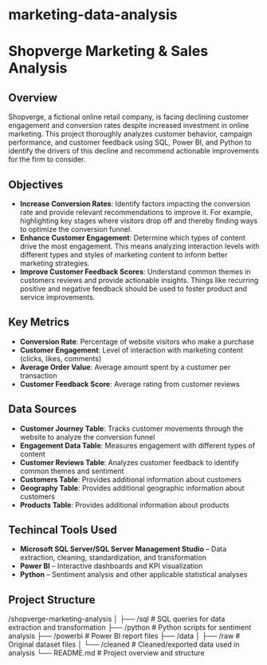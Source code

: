 # marketing-data-analysis

# Shopverge Marketing & Sales Analysis

## Overview

Shopverge, a fictional online retail company, is facing declining customer engagement and conversion rates despite increased investment in online marketing. This project thoroughly analyzes customer behavior, campaign performance, and customer feedback using SQL, Power BI, and Python to identify the drivers of this decline and recommend actionable improvements for the firm to consider.

## Objectives

- **Increase Conversion Rates**: Identify factors impacting the conversion rate and provide relevant recommendations to improve it. For example, highlighting key stages where visitors drop off and thereby finding ways to optimize the conversion funnel.
- **Enhance Customer Engagement**: Determine which types of content drive the most engagement. This means analyzing interaction levels with different types and styles of marketing content to inform better marketing strategies. 
- **Improve Customer Feedback Scores**: Understand common themes in customers reviews and provide actionable insights. Things like recurring positive and negative feedback should be used to foster product and service improvements.

## Key Metrics

- **Conversion Rate**: Percentage of website visitors who make a purchase
- **Customer Engagement**: Level of interaction with marketing content (clicks, likes, comments)
- **Average Order Value**: Average amount spent by a customer per transaction
- **Customer Feedback Score**: Average rating from customer reviews

## Data Sources

- **Customer Journey Table**: Tracks customer movements through the website to analyze the conversion funnel
- **Engagement Data Table**: Measures engagement with different types of content
- **Customer Reviews Table**: Analyzes customer feedback to identify common themes and sentiment
- **Customers Table**: Provides additional information about customers
- **Geography Table**: Provides additional geographic information about customers
- **Products Table**: Provides additional information about products

## Techincal Tools Used
- **Microsoft SQL Server/SQL Server Management Studio** – Data extraction, cleaning, standardization, and transformation
- **Power BI** – Interactive dashboards and KPI visualization
- **Python** – Sentiment analysis and other applicable statistical analyses

## Project Structure

/shopverge-marketing-analysis
│
├── /sql # SQL queries for data extraction and transformation
├── /python # Python scripts for sentiment analysis
├── /powerbi # Power BI report files
├── /data
│ ├── /raw # Original dataset files
│ └── /cleaned # Cleaned/exported data used in analysis
└── README.md # Project overview and structure
